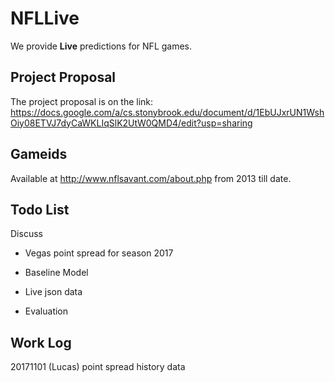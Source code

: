 # NFLLive

We provide **Live** predictions for NFL games.

## Project Proposal
The project proposal is on the link:
https://docs.google.com/a/cs.stonybrook.edu/document/d/1EbUJxrUN1WshOiy08ETVJ7dyCaWKLIqSlK2UtW0QMD4/edit?usp=sharing

## Gameids 
Available at http://www.nflsavant.com/about.php from 2013 till date.

## Todo List

Discuss

- Vegas point spread for season 2017
- Baseline Model

- Live json data

- Evaluation


## Work Log

20171101 (Lucas) point spread history data
